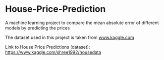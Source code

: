 # House-Price-Prediction
A machine learning project to compare the mean absolute error of different models by predicting the prices

The dataset used in this project is taken from www.kaggle.com

Link to House Price Predictions (dataset): https://www.kaggle.com/shree1992/housedata
